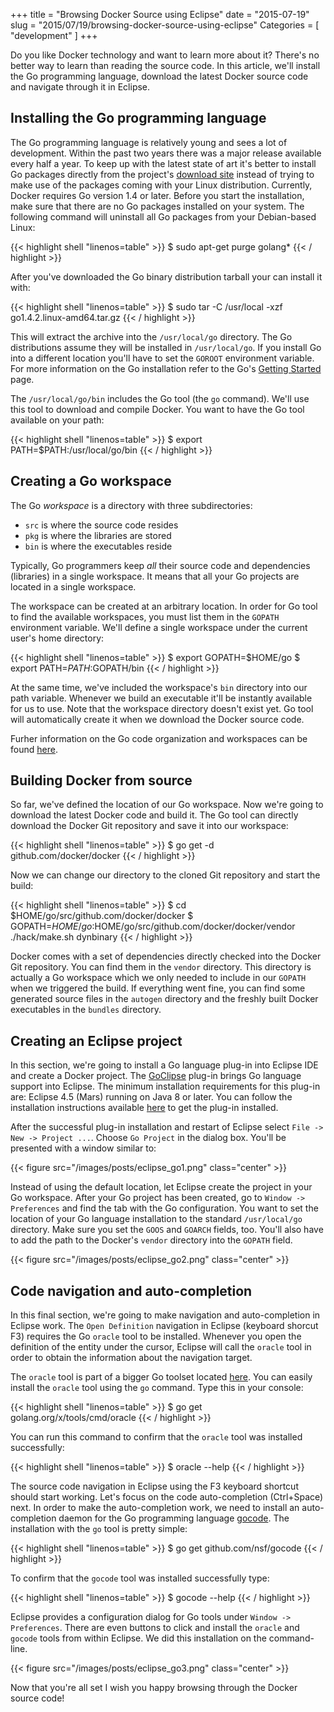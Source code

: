 +++
title = "Browsing Docker Source using Eclipse"
date = "2015-07-19"
slug = "2015/07/19/browsing-docker-source-using-eclipse"
Categories = [ "development" ]
+++

Do you like Docker technology and want to learn more about it? There's no better way to learn than reading the source code. In this article, we'll install the Go programming language, download the latest Docker source code and navigate through it in Eclipse.

<!--more-->

## Installing the Go programming language

The Go programming language is relatively young and sees a lot of development. Within the past two years there was a major release available every half a year. To keep up with the latest state of art it's better to install Go packages directly from the project's [download site](https://golang.org/dl/ "Go Downloads") instead of trying to make use of the packages coming with your Linux distribution. Currently, Docker requires Go version 1.4 or later. Before you start the installation, make sure that there are no Go packages installed on your system. The following command will uninstall all Go packages from your Debian-based Linux:

{{< highlight shell "linenos=table" >}}
$ sudo apt-get purge golang*
{{< / highlight >}}

After you've downloaded the Go binary distribution tarball your can install it with:

{{< highlight shell "linenos=table" >}}
$ sudo tar -C /usr/local -xzf go1.4.2.linux-amd64.tar.gz
{{< / highlight >}}

This will extract the archive into the `/usr/local/go` directory. The Go distributions assume they will be installed in `/usr/local/go`. If you install Go into a different location you'll have to set the `GOROOT` environment variable. For more information on the Go installation refer to the Go's [Getting Started](http://golang.org/doc/install "Getting Started") page.

The `/usr/local/go/bin` includes the Go tool (the `go` command). We'll use this tool to download and compile Docker. You want to have the Go tool available on your path:

{{< highlight shell "linenos=table" >}}
$ export PATH=$PATH:/usr/local/go/bin
{{< / highlight >}}

## Creating a Go workspace

The Go *workspace* is a directory with three subdirectories:

* `src` is where the source code resides
* `pkg` is where the libraries are stored
* `bin` is where the executables reside


Typically, Go programmers keep *all* their source code and dependencies (libraries) in a single workspace. It means that all your Go projects are located in a single workspace.

The workspace can be created at an arbitrary location. In order for Go tool to find the available workspaces, you must list them in the `GOPATH` environment variable. We'll define a single workspace under the current user's home directory:

{{< highlight shell "linenos=table" >}}
$ export GOPATH=$HOME/go
$ export PATH=$PATH:$GOPATH/bin
{{< / highlight >}}

At the same time, we've included the workspace's `bin` directory into our path variable. Whenever we build an executable it'll be instantly available for us to use. Note that the workspace directory doesn't exist yet. Go tool will automatically create it when we download the Docker source code.

Furher information on the Go code organization and workspaces can be found [here](http://golang.org/doc/code.html "How to Write Go Code").

## Building Docker from source

So far, we've defined the location of our Go workspace. Now we're going to download the latest Docker code and build it. The Go tool can directly download the Docker Git repository and save it into our workspace:

{{< highlight shell "linenos=table" >}}
$ go get -d github.com/docker/docker
{{< / highlight >}}

Now we can change our directory to the cloned Git repository and start the build:

{{< highlight shell "linenos=table" >}}
$ cd $HOME/go/src/github.com/docker/docker
$ GOPATH=$HOME/go:$HOME/go/src/github.com/docker/docker/vendor ./hack/make.sh dynbinary
{{< / highlight >}}

Docker comes with a set of dependencies directly checked into the Docker Git repository. You can find them in the `vendor` directory. This directory is actually a Go workspace which we only needed to include in our `GOPATH` when we triggered the build. If everything went fine, you can find some generated source files in the `autogen` directory and the freshly built Docker executables in the `bundles` directory.

## Creating an Eclipse project

In this section, we're going to install a Go language plug-in into Eclipse IDE and create a Docker project. The [GoClipse](https://github.com/GoClipse/goclipse "GoClipse") plug-in brings Go language support into Eclipse. The minimum installation requirements for this plug-in are: Eclipse 4.5 (Mars) running on Java 8 or later. You can follow the installation instructions available [here](https://github.com/GoClipse/goclipse/blob/latest/documentation/Installation.md "GoClipse installation") to get the plug-in installed.

After the successful plug-in installation and restart of Eclipse select `File -> New -> Project ...`. Choose `Go Project` in the dialog box. You'll be presented with a window similar to:

{{< figure src="/images/posts/eclipse_go1.png" class="center" >}}

Instead of using the default location, let Eclipse create the project in your Go workspace. After your Go project has been created, go to `Window -> Preferences` and find the tab with the Go configuration. You want to set the location of your Go language installation to the standard `/usr/local/go` directory. Make sure you set the `GOOS` and `GOARCH` fields, too. You'll also have to add the path to the Docker's `vendor` directory into the `GOPATH` field.

{{< figure src="/images/posts/eclipse_go2.png" class="center" >}}

## Code navigation and auto-completion

In this final section, we're going to make navigation and auto-completion in Eclipse work. The `Open Definition` navigation in Eclipse (keyboard shorcut F3) requires the Go `oracle` tool to be installed. Whenever you open the definition of the entity under the cursor, Eclipse will call the `oracle` tool in order to obtain the information about the navigation target.

The `oracle` tool is part of a bigger Go toolset located [here](https://github.com/golang/tools "Golang tools"). You can easily install the `oracle` tool using the `go` command. Type this in your console:

{{< highlight shell "linenos=table" >}}
$ go get golang.org/x/tools/cmd/oracle
{{< / highlight >}}

You can run this command to confirm that the `oracle` tool was installed successfully:

{{< highlight shell "linenos=table" >}}
$ oracle --help
{{< / highlight >}}

The source code navigation in Eclipse using the F3 keyboard shortcut should start working. Let's focus on the code auto-completion (Ctrl+Space) next. In order to make the auto-completion work, we need to install an auto-completion daemon for the Go programming language [gocode](https://github.com/nsf/gocode "gocode"). The installation with the `go` tool is pretty simple:

{{< highlight shell "linenos=table" >}}
$ go get github.com/nsf/gocode
{{< / highlight >}}

To confirm that the `gocode` tool was installed successfully type:

{{< highlight shell "linenos=table" >}}
$ gocode --help
{{< / highlight >}}

Eclipse provides a configuration dialog for Go tools under `Window -> Preferences`. There are even buttons to click and install the `oracle` and `gocode` tools from within Eclipse. We did this installation on the command-line.

{{< figure src="/images/posts/eclipse_go3.png" class="center" >}}

Now that you're all set I wish you happy browsing through the Docker source code!
